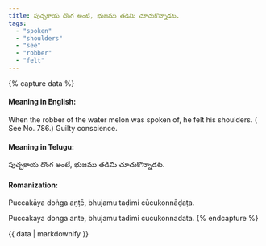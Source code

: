 ```yaml
---
title: పుచ్చకాయ దొంగ అంటే, భుజము తడిమి చూచుకొన్నాడట.
tags:
  - "spoken"
  - "shoulders"
  - "see"
  - "robber"
  - "felt"
---
```


{% capture data %}
#### Meaning in English:
When the robber of the water melon was spoken of, he felt his shoulders.
( See No. 786.)
Guilty conscience.

#### Meaning in Telugu:
పుచ్చకాయ దొంగ అంటే, భుజము తడిమి చూచుకొన్నాడట.

#### Romanization:
Puccakāya doṅga aṇṭē, bhujamu taḍimi cūcukonnāḍaṭa.

Puccakaya donga ante, bhujamu tadimi cucukonnadata.
{% endcapture %}

{{ data | markdownify }}

